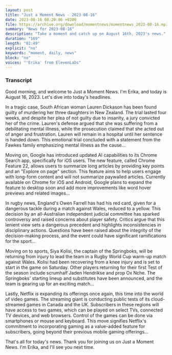 ```yaml
---
layout: post
title: "Just a Moment News - 2023-08-16"
date: 2023-08-16 08:20:06 +0200
file: https://archive.org/download/momentnews/momentnews_2023-08-16.mp3
summary: "News for 2023-08-16"
description: "Take a moment and catch up on August 16th, 2023's news."
duration: "169"
length: "02:49"
explicit: "no"
keywords: "moment, daily, news"
block: "no"
voices: "'Erika' from ElevenLabs"
---
```


### Transcript

Good morning, and welcome to Just a Moment News. I'm Erika, and today is August 16, 2023. Let's dive into today's headlines.

In a tragic case, South African woman Lauren Dickason has been found guilty of murdering her three daughters in New Zealand. The trial lasted four weeks, and despite her plea of not guilty due to insanity, a jury convicted her of the crime. Lauren's defense argued that she was suffering from a debilitating mental illness, while the prosecution claimed that she acted out of anger and frustration. Lauren will remain in a hospital until her sentence is handed down. This emotional trial concluded with a statement from the Fawkes family emphasizing mental illness as the cause...

Moving on, Google has introduced updated AI capabilities to its Chrome Search app, specifically for iOS users. The new feature, called Chrome Feature 22, allows users to summarize long articles by providing key points and an "Explore on page" section. This feature aims to help users engage with long-form content and will not summarize paywalled articles. Currently available on Chrome for iOS and Android, Google plans to expand the feature to desktop soon and add more improvements like word hover previews and related images...

In rugby news, England's Owen Farrell has had his red card, given for a dangerous tackle during a match against Wales, reduced to a yellow. This decision by an all-Australian independent judicial committee has sparked controversy and raised concerns about player safety. Critics argue that this lenient view sets a dangerous precedent and highlights inconsistencies in disciplinary actions. Questions have been raised about the integrity of the decision-making process, and the event could have significant ramifications for the sport...

Moving on to sports, Siya Kolisi, the captain of the Springboks, will be returning from injury to lead the team in a Rugby World Cup warm-up match against Wales. Kolisi had been recovering from a knee injury and is set to start in the game on Saturday. Other players returning for their first Test of the season include scrumhalf Jaden Hendrikse and prop Ox Nche. The Springboks' starting lineup and substitutes have been announced, and the team is gearing up for an exciting match...

Lastly, Netflix is expanding its offerings once again, this time into the world of video games. The streaming giant is conducting public tests of its cloud-streamed games in Canada and the UK. Subscribers in these regions will have access to two games, which can be played on select TVs, connected TV devices, and web browsers. Control of the games can be done via smartphones or mouse and keyboard. This move signifies Netflix's commitment to incorporating gaming as a value-added feature for subscribers, going beyond their previous mobile gaming offerings...

That's all for today's news. Thank you for joining us on Just a Moment News. I'm Erika, and I'll see you next time.
